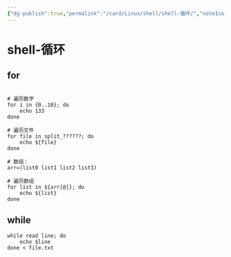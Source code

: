 ```yaml
---
{"dg-publish":true,"permalink":"/card/Linux/shell/shell-循环/","noteIcon":"2","created":"2022-07-16T19:20:45+08:00","updated":"2024-09-09T13:32:31+08:00"}
---
```



# shell-循环

## for

``` Shell

# 遍历数字
for i in {0..10}; do
    echo 133
done

# 遍历文件
for file in split_??????; do
    echo ${file}
done

# 数组：
arr=(list0 list1 list2 list3)

# 遍历数组
for list in ${arr[@]}; do
	echo ${list}
done
```

## while

```Shell
while read line; do
    echo $line
done < file.txt
```
